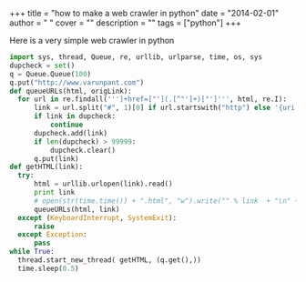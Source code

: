 
+++
title = "how to make a web crawler in python"
date = "2014-02-01"
author = " "
cover = ""
description = ""
tags = ["python"]
+++

Here is a very simple web crawler in python

  ```python
import sys, thread, Queue, re, urllib, urlparse, time, os, sys
dupcheck = set()  
q = Queue.Queue(100) 
q.put("http://www.varunpant.com") 
def queueURLs(html, origLink): 
    for url in re.findall(''']+href=["'](.[^"']+)["']''', html, re.I): 
        link = url.split("#", 1)[0] if url.startswith("http") else '{uri.scheme}://{uri.netloc}'.format(uri=urlparse.urlparse(origLink)) + url.split("#", 1)[0] 
        if link in dupcheck:
            continue
        dupcheck.add(link)
        if len(dupcheck) > 99999: 
            dupcheck.clear()
        q.put(link) 
def getHTML(link): 
    try:
        html = urllib.urlopen(link).read() 
        print link
        # open(str(time.time()) + ".html", "w").write("" % link  + "\n" + html) 
        queueURLs(html, link) 
    except (KeyboardInterrupt, SystemExit): 
        raise
    except Exception:
        pass
while True:
    thread.start_new_thread( getHTML, (q.get(),)) 
    time.sleep(0.5)

  ```
 




